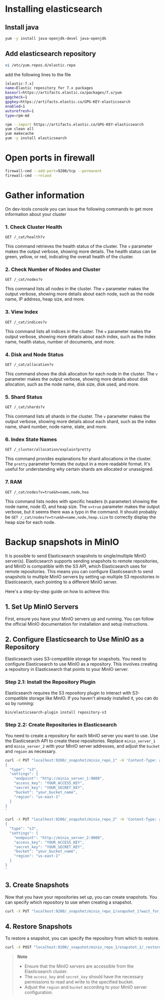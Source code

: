 # Installing elasticsearch

## Install java
```bash
yum -y install java-openjdk-devel java-openjdk
```

## Add elasticsearch repository
```bash
vi /etc/yum.repos.d/elastic.repo
```
add the following lines to the file
```bash
[elastic-7.x]
name=Elastic repository for 7.x packages
baseurl=https://artifacts.elastic.co/packages/7.x/yum
gpgcheck=1
gpgkey=https://artifacts.elastic.co/GPG-KEY-elasticsearch
enabled=1
autorefresh=1
type=rpm-md
```

```bash
rpm --import https://artifacts.elastic.co/GPG-KEY-elasticsearch
yum clean all
yum makecache
yum -y install elasticsearch
```

# Open ports in firewall
```bash
firewall-cmd --add-port=9200/tcp --permanent
firewall-cmd --relaod
```

# Gather information

On dev-tools console you can issue the following commands to get more
information about your cluster

###  1. Check Cluster Health
```
GET /_cat/health?v
```
This command retrieves the health status of the cluster. The `v` parameter makes the output verbose, showing more details. The health status can be green, yellow, or red, indicating the overall health of the cluster.

###  2. Check Number of Nodes and Cluster
```
GET /_cat/nodes?v
```
This command lists all nodes in the cluster. The `v` parameter makes the output verbose, showing more details about each node, such as the node name, IP address, heap size, and more.

###  3. View Index
```
GET /_cat/indices?v
```
This command lists all indices in the cluster. The `v` parameter makes the output verbose, showing more details about each index, such as the index name, health status, number of documents, and more.

###  4. Disk and Node Status
```
GET /_cat/allocation?v
```
This command shows the disk allocation for each node in the cluster. The `v` parameter makes the output verbose, showing more details about disk allocation, such as the node name, disk size, disk used, and more.

###  5. Shard Status
```
GET /_cat/shards?v
```
This command lists all shards in the cluster. The `v` parameter makes the output verbose, showing more details about each shard, such as the index name, shard number, node name, state, and more.

###  6. Index State Names
```
GET /_cluster/allocation/explain?pretty
```
This command provides explanations for shard allocations in the cluster. The `pretty` parameter formats the output in a more readable format. It's useful for understanding why certain shards are allocated or unassigned.

###  7. RAM
```
GET /_cat/nodes?v=true&h=name,node,hea
```
This command lists nodes with specific headers (`h` parameter) showing the node name, node ID, and heap size. The `v=true` parameter makes the output verbose, but it seems there was a typo in the command. It should probably be `GET /_cat/nodes?v=true&h=name,node,heap.size` to correctly display the heap size for each node.

# Backup snapshots in MinIO

It is possible to send Elasticsearch snapshots to single/multiple MinIO
server(s). Elasticsearch supports sending snapshots to remote
repositories, and MinIO is compatible with the S3 API, which
Elasticsearch uses for remote repositories. This means you can configure
Elasticsearch to send snapshots to multiple MinIO servers by setting up
multiple S3 repositories in Elasticsearch, each pointing to a different
MinIO server.

Here's a step-by-step guide on how to achieve this:

##  1. Set Up MinIO Servers

First, ensure you have your MinIO servers up and running. You can follow the official MinIO documentation for installation and setup instructions.

##  2. Configure Elasticsearch to Use MinIO as a Repository

Elasticsearch uses S3-compatible storage for snapshots. You need to configure Elasticsearch to use MinIO as a repository. This involves creating a repository in Elasticsearch that points to your MinIO server.

### Step  2.1: Install the Repository Plugin

Elasticsearch requires the S3 repository plugin to interact with S3-compatible storage like MinIO. If you haven't already installed it, you can do so by running:

```bash
bin/elasticsearch-plugin install repository-s3
```

### Step  2.2: Create Repositories in Elasticsearch

You need to create a repository for each MinIO server you want to use. Use the Elasticsearch API to create these repositories. Replace `minio_server_1` and `minio_server_2` with your MinIO server addresses, and adjust the `bucket` and `region` as necessary.

```bash
curl -X PUT "localhost:9200/_snapshot/minio_repo_1" -H 'Content-Type: application/json' -d'
{
  "type": "s3",
  "settings": {
    "endpoint": "http://minio_server_1:9000",
    "access_key": "YOUR_ACCESS_KEY",
    "secret_key": "YOUR_SECRET_KEY",
    "bucket": "your_bucket_name",
    "region": "us-east-1"
  }
}
'

curl -X PUT "localhost:9200/_snapshot/minio_repo_2" -H 'Content-Type: application/json' -d'
{
  "type": "s3",
  "settings": {
    "endpoint": "http://minio_server_2:9000",
    "access_key": "YOUR_ACCESS_KEY",
    "secret_key": "YOUR_SECRET_KEY",
    "bucket": "your_bucket_name",
    "region": "us-east-1"
  }
}
'
```

##  3. Create Snapshots

Now that you have your repositories set up, you can create snapshots. You can specify which repository to use when creating a snapshot.

```bash
curl -X PUT "localhost:9200/_snapshot/minio_repo_1/snapshot_1?wait_for_completion=true"
```

##  4. Restore Snapshots

To restore a snapshot, you can specify the repository from which to restore.

```bash
curl -X POST "localhost:9200/_snapshot/minio_repo_1/snapshot_1/_restore"
```

> **Note**
> 
> - Ensure that the MinIO servers are accessible from the Elasticsearch
>   cluster.
> - The `access_key` and `secret_key` should have the necessary
>   permissions to read and write to the specified bucket.
> - Adjust the `region` and `bucket` according to your MinIO server
>   configuration.
